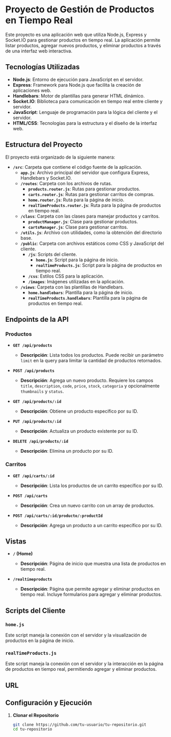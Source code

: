 # Proyecto de Gestión de Productos en Tiempo Real

Este proyecto es una aplicación web que utiliza Node.js, Express y Socket.IO para gestionar productos en tiempo real. La aplicación permite listar productos, agregar nuevos productos, y eliminar productos a través de una interfaz web interactiva.

## Tecnologías Utilizadas

- **Node.js**: Entorno de ejecución para JavaScript en el servidor.
- **Express**: Framework para Node.js que facilita la creación de aplicaciones web.
- **Handlebars**: Motor de plantillas para generar HTML dinámico.
- **Socket.IO**: Biblioteca para comunicación en tiempo real entre cliente y servidor.
- **JavaScript**: Lenguaje de programación para la lógica del cliente y el servidor.
- **HTML/CSS**: Tecnologías para la estructura y el diseño de la interfaz web.

## Estructura del Proyecto

El proyecto está organizado de la siguiente manera:

- **`/src`**: Carpeta que contiene el código fuente de la aplicación.
  - **`app.js`**: Archivo principal del servidor que configura Express, Handlebars y Socket.IO.
  - **`/routes`**: Carpeta con los archivos de rutas.
    - **`products.router.js`**: Rutas para gestionar productos.
    - **`carts.router.js`**: Rutas para gestionar carritos de compras.
    - **`home.router.js`**: Ruta para la página de inicio.
    - **`realTimeProducts.router.js`**: Ruta para la página de productos en tiempo real.
  - **`/class`**: Carpeta con las clases para manejar productos y carritos.
    - **`productManager.js`**: Clase para gestionar productos.
    - **`cartsManager.js`**: Clase para gestionar carritos.
  - **`/utils.js`**: Archivo con utilidades, como la obtención del directorio base.
  - **`/public`**: Carpeta con archivos estáticos como CSS y JavaScript del cliente.
    - **`/js`**: Scripts del cliente.
      - **`home.js`**: Script para la página de inicio.
      - **`realTimeProducts.js`**: Script para la página de productos en tiempo real.
    - **`/css`**: Estilos CSS para la aplicación.
    - **`/images`**: Imágenes utilizadas en la aplicación.
  - **`/views`**: Carpeta con las plantillas de Handlebars.
    - **`home.handlebars`**: Plantilla para la página de inicio.
    - **`realTimeProducts.handlebars`**: Plantilla para la página de productos en tiempo real.

## Endpoints de la API

### Productos

- **`GET /api/products`**
  - **Descripción**: Lista todos los productos. Puede recibir un parámetro `limit` en la query para limitar la cantidad de productos retornados.
  
- **`POST /api/products`**
  - **Descripción**: Agrega un nuevo producto. Requiere los campos `title`, `description`, `code`, `price`, `stock`, `categoria` y opcionalmente `thumbnails` y `status`.

- **`GET /api/products/:id`**
  - **Descripción**: Obtiene un producto específico por su ID.

- **`PUT /api/products/:id`**
  - **Descripción**: Actualiza un producto existente por su ID.

- **`DELETE /api/products/:id`**
  - **Descripción**: Elimina un producto por su ID.

### Carritos

- **`GET /api/carts/:id`**
  - **Descripción**: Lista los productos de un carrito específico por su ID.

- **`POST /api/carts`**
  - **Descripción**: Crea un nuevo carrito con un array de productos.

- **`POST /api/carts/:id/producto/:productId`**
  - **Descripción**: Agrega un producto a un carrito específico por su ID.

## Vistas

- **`/` (Home)**
  - **Descripción**: Página de inicio que muestra una lista de productos en tiempo real.

- **`/realtimeproducts`**
  - **Descripción**: Página que permite agregar y eliminar productos en tiempo real. Incluye formularios para agregar y eliminar productos.

## Scripts del Cliente

### `home.js`

Este script maneja la conexión con el servidor y la visualización de productos en la página de inicio.

### `realTimeProducts.js`

Este script maneja la conexión con el servidor y la interacción en la página de productos en tiempo real, permitiendo agregar y eliminar productos.

## URL



## Configuración y Ejecución


1. **Clonar el Repositorio**
   ```bash
   git clone https://github.com/tu-usuario/tu-repositorio.git
   cd tu-repositorio
